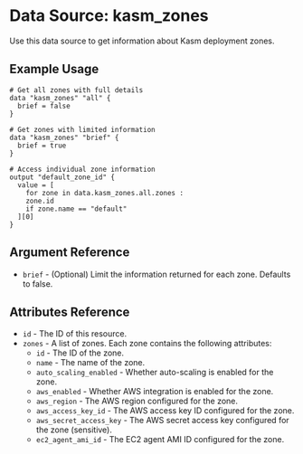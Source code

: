 # Data Source: kasm_zones

Use this data source to get information about Kasm deployment zones.

## Example Usage

```hcl
# Get all zones with full details
data "kasm_zones" "all" {
  brief = false
}

# Get zones with limited information
data "kasm_zones" "brief" {
  brief = true
}

# Access individual zone information
output "default_zone_id" {
  value = [
    for zone in data.kasm_zones.all.zones :
    zone.id
    if zone.name == "default"
  ][0]
}
```

## Argument Reference

* `brief` - (Optional) Limit the information returned for each zone. Defaults to false.

## Attributes Reference

* `id` - The ID of this resource.
* `zones` - A list of zones. Each zone contains the following attributes:
  * `id` - The ID of the zone.
  * `name` - The name of the zone.
  * `auto_scaling_enabled` - Whether auto-scaling is enabled for the zone.
  * `aws_enabled` - Whether AWS integration is enabled for the zone.
  * `aws_region` - The AWS region configured for the zone.
  * `aws_access_key_id` - The AWS access key ID configured for the zone.
  * `aws_secret_access_key` - The AWS secret access key configured for the zone (sensitive).
  * `ec2_agent_ami_id` - The EC2 agent AMI ID configured for the zone.
